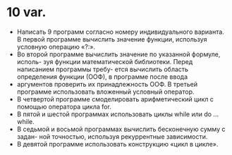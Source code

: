 # 10 var.

- Написать 9 программ согласно номеру индивидуального варианта.
  В первой программе вычислить значение функции, используя условную
  операцию «?:».
- Во второй программе вычислить значение по указанной формуле, исполь-
  зуя функции математической библиотеки. Перед написанием программы требу-
  ется вычислить область определения функции (ООФ), в программе после ввода
- аргументов проверить их принадлежность ООФ.
  В третьей программе использовать вложенный условный оператор.
- В четвертой программе смоделировать арифметический цикл с помощью
  оператора цикла for.
- В пятой и шестой программах использовать циклы while или do ... while.
- В седьмой и восьмой программах вычислить бесконечную сумму с задан-
  ной точностью, используя рекуррентные зависимости.
- В девятой программе использовать конструкцию «цикл в цикле».
